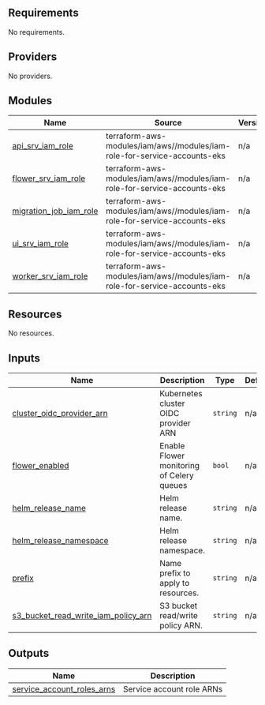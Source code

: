<!-- BEGIN_TF_DOCS -->
## Requirements

No requirements.

## Providers

No providers.

## Modules

| Name | Source | Version |
|------|--------|---------|
| <a name="module_api_srv_iam_role"></a> [api\_srv\_iam\_role](#module\_api\_srv\_iam\_role) | terraform-aws-modules/iam/aws//modules/iam-role-for-service-accounts-eks | n/a |
| <a name="module_flower_srv_iam_role"></a> [flower\_srv\_iam\_role](#module\_flower\_srv\_iam\_role) | terraform-aws-modules/iam/aws//modules/iam-role-for-service-accounts-eks | n/a |
| <a name="module_migration_job_iam_role"></a> [migration\_job\_iam\_role](#module\_migration\_job\_iam\_role) | terraform-aws-modules/iam/aws//modules/iam-role-for-service-accounts-eks | n/a |
| <a name="module_ui_srv_iam_role"></a> [ui\_srv\_iam\_role](#module\_ui\_srv\_iam\_role) | terraform-aws-modules/iam/aws//modules/iam-role-for-service-accounts-eks | n/a |
| <a name="module_worker_srv_iam_role"></a> [worker\_srv\_iam\_role](#module\_worker\_srv\_iam\_role) | terraform-aws-modules/iam/aws//modules/iam-role-for-service-accounts-eks | n/a |

## Resources

No resources.

## Inputs

| Name | Description | Type | Default | Required |
|------|-------------|------|---------|:--------:|
| <a name="input_cluster_oidc_provider_arn"></a> [cluster\_oidc\_provider\_arn](#input\_cluster\_oidc\_provider\_arn) | Kubernetes cluster OIDC provider ARN | `string` | n/a | yes |
| <a name="input_flower_enabled"></a> [flower\_enabled](#input\_flower\_enabled) | Enable Flower monitoring of Celery queues | `bool` | n/a | yes |
| <a name="input_helm_release_name"></a> [helm\_release\_name](#input\_helm\_release\_name) | Helm release name. | `string` | n/a | yes |
| <a name="input_helm_release_namespace"></a> [helm\_release\_namespace](#input\_helm\_release\_namespace) | Helm release namespace. | `string` | n/a | yes |
| <a name="input_prefix"></a> [prefix](#input\_prefix) | Name prefix to apply to resources. | `string` | n/a | yes |
| <a name="input_s3_bucket_read_write_iam_policy_arn"></a> [s3\_bucket\_read\_write\_iam\_policy\_arn](#input\_s3\_bucket\_read\_write\_iam\_policy\_arn) | S3 bucket read/write policy ARN. | `string` | n/a | yes |

## Outputs

| Name | Description |
|------|-------------|
| <a name="output_service_account_roles_arns"></a> [service\_account\_roles\_arns](#output\_service\_account\_roles\_arns) | Service account role ARNs |
<!-- END_TF_DOCS -->